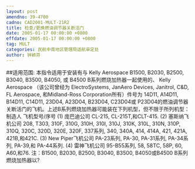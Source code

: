 ```yaml
---
layout: post
amendno: 39-4700
cadno: CAD2001-MULT-21R2
title: 检查/更换燃油调节器关断活门
date: 2005-01-17 00:00:00 +0800
effdate: 2005-01-17 00:00:00 +0800
tag: MULT
categories: 民航中南地区管理局适航审定处
author: 钟颖芬
---
```


##适用范围:
本指令适用于安装有与 Kelly Aerospace B1500, B2030, B2500, B3040, B3500, B4050, 或 B4500 B系列燃烧加热器一起使用的、 Kelly Aerospace （该公司曾经为 ElectroSystems, JanAero Devices, Janitrol, C&D, FL Aerospace, 和Midland-Ross Corporation所有）件号为 14D11, A14D11, B14D11, C14D11, 23D04, A23D04, B23D04, C23D04或 P23D04的燃油调节器关断活门的飞机。上述B系列燃烧加热器可能装在下列机型，但不限于所列机型：
制造人 飞机型号/序号
(1) 庞巴迪公司  CL-215, CL-215T,和CLT-415.
(2) 塞斯纳飞机公司  208, T303, 310F, 310G, 310H, 310I, 310J, 310K, 310L, 310N, 310P, 310Q, 320C, 320D, 320E, 320F, 337系列, 340, 340A, 414, 414A, 421, 421A, 421B,和421C.
(3) New Piper飞机公司  PA-23系列, PA-30, PA-31系列, PA-34系列, PA-39,和 PA-44系列.
(4) 雷神飞机公司  95-B55系列, 58, 58TC, 58P, 60, A60,和76.
注：B1500, B2030, B2500, B3040, B3500, B4050或B4500 B系列燃烧加热器以?

